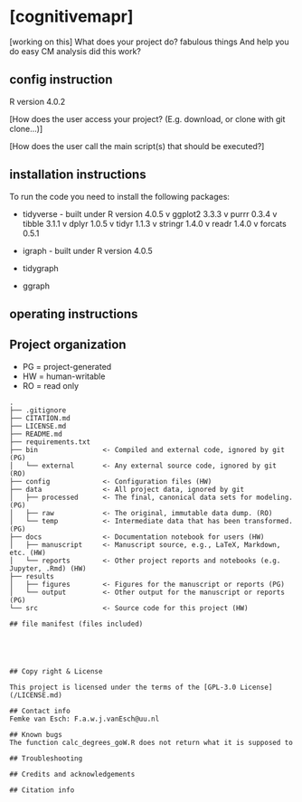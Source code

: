 # [cognitivemapr]
 [working on this]
What does your project do?
fabulous things
And help you do easy CM analysis
did this work?


## config instruction
R version 4.0.2

[How does the user access your project? (E.g. download, or clone with git clone…)]

[How does the user call the main script(s) that should be executed?]

## installation instructions
To run the code you need to install the following packages:

- tidyverse - built under R version 4.0.5
	v ggplot2 3.3.3     v purrr   0.3.4
	v tibble  3.1.1     v dplyr   1.0.5
	v tidyr   1.1.3     v stringr 1.4.0
	v readr   1.4.0     v forcats 0.5.1
	
- igraph - built under R version 4.0.5
- tidygraph
- ggraph



## operating instructions

## Project organization
- PG = project-generated
- HW = human-writable
- RO = read only
```
.
├── .gitignore
├── CITATION.md
├── LICENSE.md
├── README.md
├── requirements.txt
├── bin                <- Compiled and external code, ignored by git (PG)
│   └── external       <- Any external source code, ignored by git (RO)
├── config             <- Configuration files (HW)
├── data               <- All project data, ignored by git
│   ├── processed      <- The final, canonical data sets for modeling. (PG)
│   ├── raw            <- The original, immutable data dump. (RO)
│   └── temp           <- Intermediate data that has been transformed. (PG)
├── docs               <- Documentation notebook for users (HW)
│   ├── manuscript     <- Manuscript source, e.g., LaTeX, Markdown, etc. (HW)
│   └── reports        <- Other project reports and notebooks (e.g. Jupyter, .Rmd) (HW)
├── results
│   ├── figures        <- Figures for the manuscript or reports (PG)
│   └── output         <- Other output for the manuscript or reports (PG)
└── src                <- Source code for this project (HW)

## file manifest (files included)





## Copy right & License

This project is licensed under the terms of the [GPL-3.0 License](/LICENSE.md)

## Contact info
Femke van Esch: F.a.w.j.vanEsch@uu.nl

## Known bugs
The function calc_degrees_goW.R does not return what it is supposed to

## Troubleshooting

## Credits and acknowledgements

## Citation info
